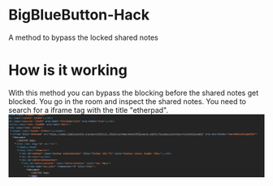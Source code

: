 # BigBlueButton-Hack
A method to bypass the locked shared notes

# How is it working
With this method you can bypass the blocking before the shared notes get blocked.
You go in the room and inspect the shared notes. You need to search for a iframe tag with the title "etherpad".
![Screenshot](png1.png)


